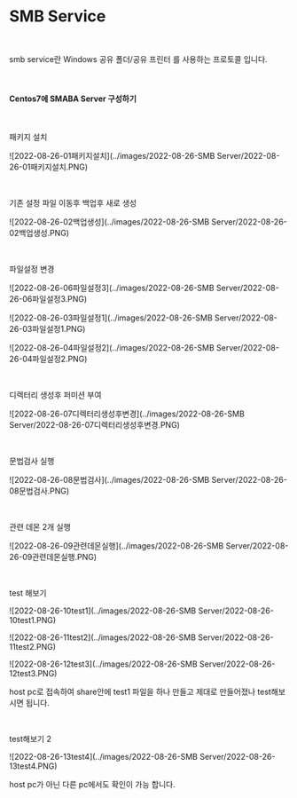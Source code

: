 # SMB Service

<br>

smb service란 Windows 공유 폴더/공유 프린터 를 사용하는 프로토콜 입니다.

<br>

#### Centos7에 SMABA Server  구성하기

<br>

패키지 설치

![2022-08-26-01패키지설치](../images/2022-08-26-SMB Server/2022-08-26-01패키지설치.PNG)

<br>

기존 설정 파일 이동후 백업후 새로 생성

![2022-08-26-02백업생성](../images/2022-08-26-SMB Server/2022-08-26-02백업생성.PNG)

<br>

파일설정 변경

![2022-08-26-06파일설정3](../images/2022-08-26-SMB Server/2022-08-26-06파일설정3.PNG)

![2022-08-26-03파일설정1](../images/2022-08-26-SMB Server/2022-08-26-03파일설정1.PNG)

![2022-08-26-04파일설정2](../images/2022-08-26-SMB Server/2022-08-26-04파일설정2.PNG)

<br>

디렉터리 생성후 퍼미션 부여

![2022-08-26-07디렉터리생성후변경](../images/2022-08-26-SMB Server/2022-08-26-07디렉터리생성후변경.PNG)

<br>

문법검사 실행

![2022-08-26-08문법검사](../images/2022-08-26-SMB Server/2022-08-26-08문법검사.PNG)

<br>

관련 데몬 2개 실행

![2022-08-26-09관련데몬실행](../images/2022-08-26-SMB Server/2022-08-26-09관련데몬실행.PNG)

<br>

test 해보기

![2022-08-26-10test1](../images/2022-08-26-SMB Server/2022-08-26-10test1.PNG)

![2022-08-26-11test2](../images/2022-08-26-SMB Server/2022-08-26-11test2.PNG)

![2022-08-26-12test3](../images/2022-08-26-SMB Server/2022-08-26-12test3.PNG)

host pc로 접속하여 share안에 test1 파일을 하나 만들고 제대로 만들어졌나 test해보시면 됩니다.

<br>

test해보기 2

![2022-08-26-13test4](../images/2022-08-26-SMB Server/2022-08-26-13test4.PNG)

host pc가 아닌 다른 pc에서도 확인이 가능 합니다.

<br>

